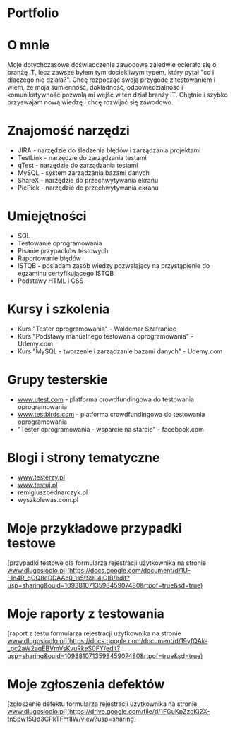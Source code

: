 # Portfolio

# O mnie

Moje dotychczasowe doświadczenie zawodowe zaledwie ocierało się o branżę IT, lecz zawsze byłem tym dociekliwym typem, który pytał "co i dlaczego nie działa?". Chcę rozpocząć swoją przygodę z testowaniem i wiem, że moja sumienność, dokładność, odpowiedzialność i komunikatywność pozwolą mi wejść w ten dział branży IT. Chętnie i szybko przyswajam nową wiedzę i chcę rozwijać się zawodowo.

# Znajomość narzędzi
* JIRA - narzędzie do śledzenia błędów i zarządzania projektami
* TestLink - narzędzie do zarządzania testami
* qTest - narzędzie do zarządzania testami
* MySQL - system zarządzania bazami danych
* ShareX - narzędzie do przechwytywania ekranu
* PicPick - narzędzie do przechwytywania ekranu

# Umiejętności
* SQL
* Testowanie oprogramowania
* Pisanie przypadków testowych
* Raportowanie błędów
* ISTQB - posiadam zasób wiedzy pozwalający na przystąpienie do egzaminu certyfikującego ISTQB
* Podstawy HTML i CSS

# Kursy i szkolenia
* Kurs "Tester oprogramowania" - Waldemar Szafraniec
* Kurs "Podstawy manualnego testowania oprogramowania" - Udemy.com
* Kurs "MySQL - tworzenie i zarządzanie bazami danych" - Udemy.com

# Grupy testerskie
* www.utest.com - platforma crowdfundingowa do testowania oprogramowania
* www.testbirds.com - platforma crowdfundingowa do testowania oprogramowania
* "Tester oprogramowania - wsparcie na starcie" - facebook.com

# Blogi i strony tematyczne
* www.testerzy.pl
* www.testuj.pl
* remigiuszbednarczyk.pl
* wyszkolewas.com.pl

# Moje przykładowe przypadki testowe
[przypadki testowe dla formularza rejestracji użytkownika na stronie www.dlugosiodlo.pl](https://docs.google.com/document/d/1U--1n4R_qOQ8eDDAAc0_1s5fS9L4iOIB/edit?usp=sharing&ouid=109381071359845907480&rtpof=true&sd=true)

# Moje raporty z testowania
[raport z testu formularza rejestracji użytkownika na stronie www.dlugosiodlo.pl](https://docs.google.com/document/d/19yfQAk-_pc2aW2aqEBVmVsKvuRkeS0FY/edit?usp=sharing&ouid=109381071359845907480&rtpof=true&sd=true)

# Moje zgłoszenia defektów
[zgłoszenie defektu formularza rejestracji użytkownika na stronie www.dlugosiodlo.pl](https://drive.google.com/file/d/1FGuKpZzcKi2X-tnSpw15Qd3CPkTFm1IW/view?usp=sharing)
